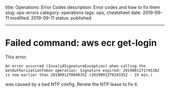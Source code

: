 title: Operations: Error Codes
description: Error codes and how to fix them
slug: ops-errors
category: operations
tags: ops, cheatsheet
date: 2019-09-11
modified: 2019-09-11
status: published


---

# Failed command: aws ecr get-login

This error:
```
An error occurred (InvalidSignatureException) when calling the GetAuthorizationToken operation: Signature expired: 20190911T174538Z is now earlier than 20190912T004835Z (20190912T010335Z - 15 min.)
```

was caused by a bad NTP config. Renew the NTP lease to fix it.
